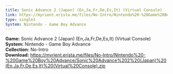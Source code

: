 ```yaml
---
title: Sonic Advance 2 (Japan) (En,Ja,Fr,De,Es,It) (Virtual Console)
link: https://myrient.erista.me/files/No-Intro/Nintendo%20-%20Game%20Boy%20Advance/Sonic%20Advance%202%20(Japan)%20(En,Ja,Fr,De,Es,It)%20(Virtual%20Console).zip
type: single1
System: Nintendo - Game Boy Advance
---
```

<b>Game:</b> Sonic Advance 2 (Japan) (En,Ja,Fr,De,Es,It) (Virtual Console)<br>
<b>System:</b> Nintendo - Game Boy Advance<br>
<b>Collection:</b> No-Intro<br>
<b>Download:</b> https://myrient.erista.me/files/No-Intro/Nintendo%20-%20Game%20Boy%20Advance/Sonic%20Advance%202%20(Japan)%20(En,Ja,Fr,De,Es,It)%20(Virtual%20Console).zip